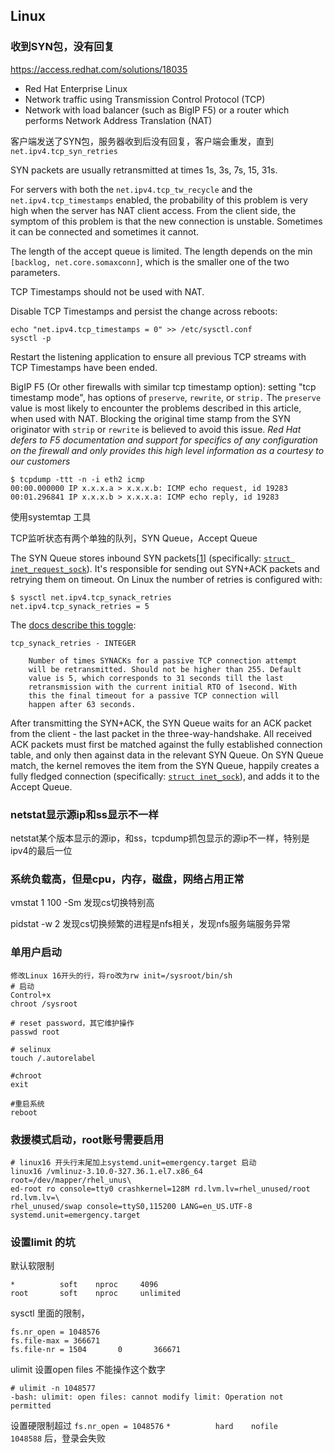 

## Linux

### 收到SYN包，没有回复

https://access.redhat.com/solutions/18035

- Red Hat Enterprise Linux
- Network traffic using Transmission Control Protocol (TCP)
- Network with load balancer (such as BigIP F5) or a router which performs Network Address Translation (NAT)

客户端发送了SYN包，服务器收到后没有回复，客户端会重发，直到`net.ipv4.tcp_syn_retries`

SYN packets are usually retransmitted at times 1s, 3s, 7s, 15, 31s.

For servers with both the `net.ipv4.tcp_tw_recycle` and the `net.ipv4.tcp_timestamps` enabled, the probability of this problem is very high when the server has NAT client access. From the client side, the symptom of this problem is that the new connection is unstable. Sometimes it can be connected and sometimes it cannot.

The length of the accept queue is limited. The length depends on the min `[backlog, net.core.somaxconn]`, which is the smaller one of the two parameters.



TCP Timestamps should not be used with NAT.

Disable TCP Timestamps and persist the change across reboots:

```
echo "net.ipv4.tcp_timestamps = 0" >> /etc/sysctl.conf
sysctl -p
```

Restart the listening application to ensure all previous TCP streams with TCP Timestamps have been ended.

BigIP F5 (Or other firewalls with similar tcp timestamp option): setting "tcp timestamp mode", has options of `preserve`, `rewrite`, or `strip.` The `preserve` value is most likely to encounter the problems described in this article, when used with NAT. Blocking the original time stamp from the SYN originator with `strip` or `rewrite` is believed to avoid this issue. *Red Hat defers to F5 documentation and support for specifics of any configuration on the firewall and only provides this high level information as a courtesy to our customers*

```undefined
$ tcpdump -ttt -n -i eth2 icmp
00:00.000000 IP x.x.x.a > x.x.x.b: ICMP echo request, id 19283
00:01.296841 IP x.x.x.b > x.x.x.a: ICMP echo reply, id 19283
```

使用systemtap 工具

TCP监听状态有两个单独的队列，SYN Queue，Accept Queue

The SYN Queue stores inbound SYN packets[[1\]](https://blog.cloudflare.com/syn-packet-handling-in-the-wild/#fn1) (specifically: [`struct inet_request_sock`](https://elixir.free-electrons.com/linux/v4.14.12/source/include/net/inet_sock.h#L73)). It's responsible for sending out SYN+ACK packets and retrying them on timeout. On Linux the number of retries is configured with:

```
$ sysctl net.ipv4.tcp_synack_retries
net.ipv4.tcp_synack_retries = 5
```

The [docs describe this toggle](https://www.kernel.org/doc/Documentation/networking/ip-sysctl.txt):

```
tcp_synack_retries - INTEGER

	Number of times SYNACKs for a passive TCP connection attempt
	will be retransmitted. Should not be higher than 255. Default
	value is 5, which corresponds to 31 seconds till the last
	retransmission with the current initial RTO of 1second. With
	this the final timeout for a passive TCP connection will
	happen after 63 seconds.
```

After transmitting the SYN+ACK, the SYN Queue waits for an ACK packet from the client - the last packet in the three-way-handshake. All received ACK packets must first be matched against the fully established connection table, and only then against data in the relevant SYN Queue. On SYN Queue match, the kernel removes the item from the SYN Queue, happily creates a fully fledged connection (specifically: [`struct inet_sock`](https://elixir.free-electrons.com/linux/v4.14.12/source/include/net/inet_sock.h#L183)), and adds it to the Accept Queue.

### netstat显示源ip和ss显示不一样

netstat某个版本显示的源ip，和ss，tcpdump抓包显示的源ip不一样，特别是ipv4的最后一位

### 系统负载高，但是cpu，内存，磁盘，网络占用正常

vmstat 1 100 -Sm 发现cs切换特别高 

pidstat -w 2 发现cs切换频繁的进程是nfs相关，发现nfs服务端服务异常

### 单用户启动

```
修改Linux 16开头的行，将ro改为rw init=/sysroot/bin/sh
# 启动
Control+x
chroot /sysroot

# reset password，其它维护操作
passwd root

# selinux
touch /.autorelabel

#chroot
exit

#重启系统
reboot
```

### 救援模式启动，root账号需要启用

```
# linux16 开头行末尾加上systemd.unit=emergency.target 启动
linux16 /vmlinuz-3.10.0-327.36.1.el7.x86_64 root=/dev/mapper/rhel_unus\
ed-root ro console=tty0 crashkernel=128M rd.lvm.lv=rhel_unused/root rd.lvm.lv=\
rhel_unused/swap console=ttyS0,115200 LANG=en_US.UTF-8 systemd.unit=emergency.target
```

### 设置limit 的坑

默认软限制

```
*          soft    nproc     4096
root       soft    nproc     unlimited
```

sysctl 里面的限制，

```
fs.nr_open = 1048576
fs.file-max = 366671
fs.file-nr = 1504       0       366671
```

ulimit 设置open files 不能操作这个数字

```
# ulimit -n 1048577
-bash: ulimit: open files: cannot modify limit: Operation not permitted
```

设置硬限制超过  `fs.nr_open = 1048576`       `*          hard    nofile     1048588` 后，登录会失败
